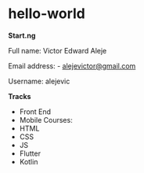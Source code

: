 # hello-world

**Start.ng**

Full name: Victor Edward Aleje

Email address: - alejevictor@gmail.com

Username: alejevic

**Tracks**
- Front End
- Mobile
Courses: 
- HTML
- CSS
- JS
- Flutter
- Kotlin
